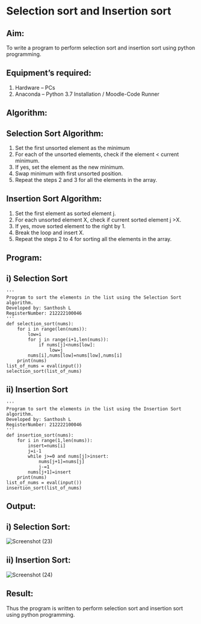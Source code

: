 # Selection sort and Insertion sort
## Aim:
To write a program to perform selection sort and insertion sort using python programming.
## Equipment’s required:
1.	Hardware – PCs
2.	Anaconda – Python 3.7 Installation / Moodle-Code Runner
## Algorithm:
## Selection Sort Algorithm:
1.	Set the first unsorted element as the minimum
2.	For each of the unsorted elements, check if the element < current minimum.
3.	If yes, set the element as the new minimum.
4.	Swap minimum with first unsorted position.
5.	Repeat the steps 2 and 3 for all the elements in the array.
## Insertion Sort Algorithm:
1.	Set the first element as sorted element j.
2.	For each unsorted element X, check if current sorted element j >X.
3.	If yes, move sorted element to the right by 1.
4.	Break the loop and insert X.
5.	Repeat the steps 2 to 4 for sorting all the elements in the array.
## Program:
## i) Selection Sort
```
''' 
Program to sort the elements in the list using the Selection Sort algorithm.
Developed by: Santhosh L
RegisterNumber: 212222100046
'''
def selection_sort(nums):
    for i in range(len(nums)):
        low=i
        for j in range(i+1,len(nums)):
            if nums[j]<nums[low]:
                low=j
        nums[i],nums[low]=nums[low],nums[i]
    print(nums)
list_of_nums = eval(input())
selection_sort(list_of_nums)
```
## ii)	Insertion Sort
```
''' 
Program to sort the elements in the list using the Insertion Sort algorithm.
Developed by: Santhosh L
RegisterNumber: 212222100046
'''
def insertion_sort(nums):
    for i in range(1,len(nums)):
        insert=nums[i]
        j=i-1
        while j>=0 and nums[j]>insert:
            nums[j+1]=nums[j]
            j-=1
        nums[j+1]=insert
    print(nums)
list_of_nums = eval(input())
insertion_sort(list_of_nums)
```

## Output:

## i) Selection Sort:
![Screenshot (23)](https://github.com/sandy29l/Sorting-Algorithm/assets/123359969/6c9157e0-f9dd-445d-94f4-f2cf73f30977)
## ii)	Insertion Sort:
![Screenshot (24)](https://github.com/sandy29l/Sorting-Algorithm/assets/123359969/5d5bba6e-9fab-48cb-ab40-0427976ea3d5)

## Result:
Thus the program is written to perform selection sort and insertion sort using python programming.
